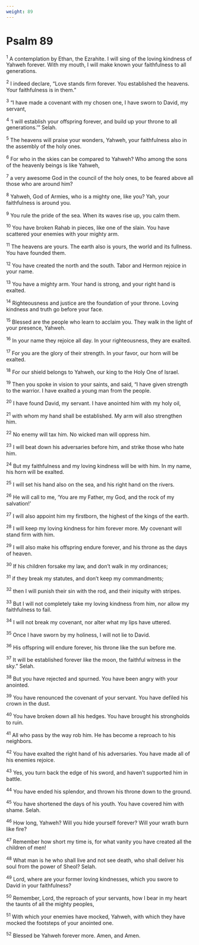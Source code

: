 ```yaml
---
weight: 89
---
```


# Psalm 89

<sup>1</sup> A contemplation by Ethan, the Ezrahite. I will sing of the loving kindness of Yahweh forever. With my mouth, I will make known your faithfulness to all generations. 

<sup>2</sup> I indeed declare, “Love stands firm forever. You established the heavens. Your faithfulness is in them.” 

<sup>3</sup> “I have made a covenant with my chosen one, I have sworn to David, my servant, 

<sup>4</sup> ‘I will establish your offspring forever, and build up your throne to all generations.’” Selah. 

<sup>5</sup> The heavens will praise your wonders, Yahweh, your faithfulness also in the assembly of the holy ones. 

<sup>6</sup> For who in the skies can be compared to Yahweh? Who among the sons of the heavenly beings is like Yahweh, 

<sup>7</sup> a very awesome God in the council of the holy ones, to be feared above all those who are around him? 

<sup>8</sup> Yahweh, God of Armies, who is a mighty one, like you? Yah, your faithfulness is around you. 

<sup>9</sup> You rule the pride of the sea. When its waves rise up, you calm them. 

<sup>10</sup> You have broken Rahab in pieces, like one of the slain. You have scattered your enemies with your mighty arm. 

<sup>11</sup> The heavens are yours. The earth also is yours, the world and its fullness. You have founded them. 

<sup>12</sup> You have created the north and the south. Tabor and Hermon rejoice in your name. 

<sup>13</sup> You have a mighty arm. Your hand is strong, and your right hand is exalted. 

<sup>14</sup> Righteousness and justice are the foundation of your throne. Loving kindness and truth go before your face. 

<sup>15</sup> Blessed are the people who learn to acclaim you. They walk in the light of your presence, Yahweh. 

<sup>16</sup> In your name they rejoice all day. In your righteousness, they are exalted. 

<sup>17</sup> For you are the glory of their strength. In your favor, our horn will be exalted. 

<sup>18</sup> For our shield belongs to Yahweh, our king to the Holy One of Israel. 

<sup>19</sup> Then you spoke in vision to your saints, and said, “I have given strength to the warrior. I have exalted a young man from the people. 

<sup>20</sup> I have found David, my servant. I have anointed him with my holy oil, 

<sup>21</sup> with whom my hand shall be established. My arm will also strengthen him. 

<sup>22</sup> No enemy will tax him. No wicked man will oppress him. 

<sup>23</sup> I will beat down his adversaries before him, and strike those who hate him. 

<sup>24</sup> But my faithfulness and my loving kindness will be with him. In my name, his horn will be exalted. 

<sup>25</sup> I will set his hand also on the sea, and his right hand on the rivers. 

<sup>26</sup> He will call to me, ‘You are my Father, my God, and the rock of my salvation!’ 

<sup>27</sup> I will also appoint him my firstborn, the highest of the kings of the earth. 

<sup>28</sup> I will keep my loving kindness for him forever more. My covenant will stand firm with him. 

<sup>29</sup> I will also make his offspring endure forever, and his throne as the days of heaven. 

<sup>30</sup> If his children forsake my law, and don’t walk in my ordinances; 

<sup>31</sup> if they break my statutes, and don’t keep my commandments; 

<sup>32</sup> then I will punish their sin with the rod, and their iniquity with stripes. 

<sup>33</sup> But I will not completely take my loving kindness from him, nor allow my faithfulness to fail. 

<sup>34</sup> I will not break my covenant, nor alter what my lips have uttered. 

<sup>35</sup> Once I have sworn by my holiness, I will not lie to David. 

<sup>36</sup> His offspring will endure forever, his throne like the sun before me. 

<sup>37</sup> It will be established forever like the moon, the faithful witness in the sky.” Selah. 

<sup>38</sup> But you have rejected and spurned. You have been angry with your anointed. 

<sup>39</sup> You have renounced the covenant of your servant. You have defiled his crown in the dust. 

<sup>40</sup> You have broken down all his hedges. You have brought his strongholds to ruin. 

<sup>41</sup> All who pass by the way rob him. He has become a reproach to his neighbors. 

<sup>42</sup> You have exalted the right hand of his adversaries. You have made all of his enemies rejoice. 

<sup>43</sup> Yes, you turn back the edge of his sword, and haven’t supported him in battle. 

<sup>44</sup> You have ended his splendor, and thrown his throne down to the ground. 

<sup>45</sup> You have shortened the days of his youth. You have covered him with shame. Selah. 

<sup>46</sup> How long, Yahweh? Will you hide yourself forever? Will your wrath burn like fire? 

<sup>47</sup> Remember how short my time is, for what vanity you have created all the children of men! 

<sup>48</sup> What man is he who shall live and not see death, who shall deliver his soul from the power of Sheol? Selah. 

<sup>49</sup> Lord, where are your former loving kindnesses, which you swore to David in your faithfulness? 

<sup>50</sup> Remember, Lord, the reproach of your servants, how I bear in my heart the taunts of all the mighty peoples, 

<sup>51</sup> With which your enemies have mocked, Yahweh, with which they have mocked the footsteps of your anointed one. 

<sup>52</sup> Blessed be Yahweh forever more. Amen, and Amen. 


